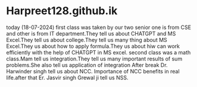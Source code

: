 # Harpreet128.github.ik
today (18-07-2024) first class was taken by our two senior one is from CSE and other is from IT department.They tell us about CHATGPT and MS Excel.They tell us about college.They tell us many thing about MS Excel.They us about how to apply formula.They us about hiw can work efficiently with the help of CHATGPT in MS excel.
second class was a math class.Mam tell us integration.They tell us many important results of sum problems.She also tell us application of integration 
After break Dr. Harwinder singh tell us about NCC. Importance of NCC benefits in real life.after that Er. Jasvir singh Grewal ji tell us NSS.
